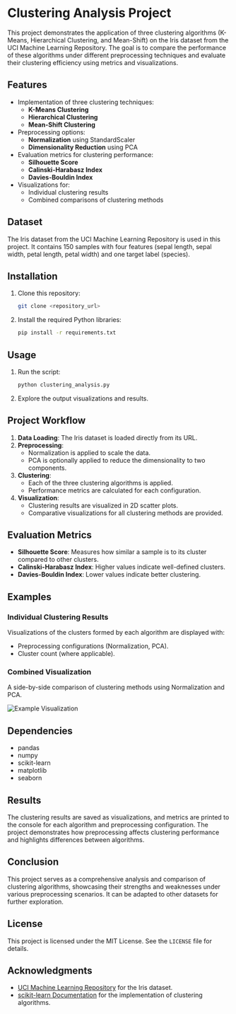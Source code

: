 # Clustering Analysis Project

This project demonstrates the application of three clustering algorithms (K-Means, Hierarchical Clustering, and Mean-Shift) on the Iris dataset from the UCI Machine Learning Repository. The goal is to compare the performance of these algorithms under different preprocessing techniques and evaluate their clustering efficiency using metrics and visualizations.

## Features
- Implementation of three clustering techniques:
  - **K-Means Clustering**
  - **Hierarchical Clustering**
  - **Mean-Shift Clustering**
- Preprocessing options:
  - **Normalization** using StandardScaler
  - **Dimensionality Reduction** using PCA
- Evaluation metrics for clustering performance:
  - **Silhouette Score**
  - **Calinski-Harabasz Index**
  - **Davies-Bouldin Index**
- Visualizations for:
  - Individual clustering results
  - Combined comparisons of clustering methods

## Dataset
The Iris dataset from the UCI Machine Learning Repository is used in this project. It contains 150 samples with four features (sepal length, sepal width, petal length, petal width) and one target label (species).

## Installation
1. Clone this repository:
   ```bash
   git clone <repository_url>
   ```
2. Install the required Python libraries:
   ```bash
   pip install -r requirements.txt
   ```

## Usage
1. Run the script:
   ```bash
   python clustering_analysis.py
   ```
2. Explore the output visualizations and results.

## Project Workflow
1. **Data Loading**:
   The Iris dataset is loaded directly from its URL.
2. **Preprocessing**:
   - Normalization is applied to scale the data.
   - PCA is optionally applied to reduce the dimensionality to two components.
3. **Clustering**:
   - Each of the three clustering algorithms is applied.
   - Performance metrics are calculated for each configuration.
4. **Visualization**:
   - Clustering results are visualized in 2D scatter plots.
   - Comparative visualizations for all clustering methods are provided.

## Evaluation Metrics
- **Silhouette Score**: Measures how similar a sample is to its cluster compared to other clusters.
- **Calinski-Harabasz Index**: Higher values indicate well-defined clusters.
- **Davies-Bouldin Index**: Lower values indicate better clustering.

## Examples
### Individual Clustering Results
Visualizations of the clusters formed by each algorithm are displayed with:
- Preprocessing configurations (Normalization, PCA).
- Cluster count (where applicable).

### Combined Visualization
A side-by-side comparison of clustering methods using Normalization and PCA.

![Example Visualization](example_visualization.png)

## Dependencies
- pandas
- numpy
- scikit-learn
- matplotlib
- seaborn

## Results
The clustering results are saved as visualizations, and metrics are printed to the console for each algorithm and preprocessing configuration. The project demonstrates how preprocessing affects clustering performance and highlights differences between algorithms.

## Conclusion
This project serves as a comprehensive analysis and comparison of clustering algorithms, showcasing their strengths and weaknesses under various preprocessing scenarios. It can be adapted to other datasets for further exploration.

## License
This project is licensed under the MIT License. See the `LICENSE` file for details.

## Acknowledgments
- [UCI Machine Learning Repository](https://archive.ics.uci.edu/ml/index.php) for the Iris dataset.
- [scikit-learn Documentation](https://scikit-learn.org/stable/documentation.html) for the implementation of clustering algorithms.

